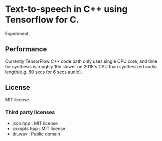 # Text-to-speech in C++ using Tensorflow for C.

Experiment.

## Performance

Currently TensorFlow C++ code path only uses single CPU core, and time for synthesis is roughly 10x slower on 2018's CPU than synthesized audio length(e.g. 60 secs for 6 secs audio).

## License

MIT license.

### Third party licenses

- json.hpp : MIT license
- cxxopts.hpp : MIT license
- dr_wav : Public domain
